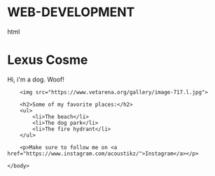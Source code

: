 # WEB-DEVELOPMENT
html
<!DOCTYPE html>
<html>
	<head>
		<title>I'm a Dog</title>
	</head>
	<body>
		<h1>Lexus Cosme</h1>
		<p>Hi, i'm a dog. Woof!</p>

		<img src="https://www.vetarena.org/gallery/image-717.l.jpg">

		<h2>Some of my favorite places:</h2>
		<ul>
			<li>The beach</li>
			<li>The dog park</li>
			<li>The fire hydrant</li>
		</ul>

		<p>Make sure to follow me on <a href="https://www.instagram.com/acoustikz/">Instagram</a></p>

	</body>
</html>
